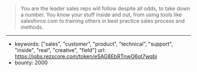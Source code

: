 >You are the leader sales reps will follow despite all odds, to take down a number. You know your stuff inside and out, from using tools like salesforce.com to training others in best practice sales process and methods. 

------
- keywords: ["sales", "customer", "product", "technical", "support", "inside", "real", "creative", "field"]
url: https://jobs.rezscore.com/token/eSAG8EbRTnwO6ot7wqbi
- bounty: 2000
